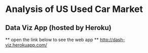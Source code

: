 # Analysis of US Used Car Market

## Data Viz App (hosted by Heroku)
** open the link below to see the web app **
http://dash-viz.herokuapp.com/

